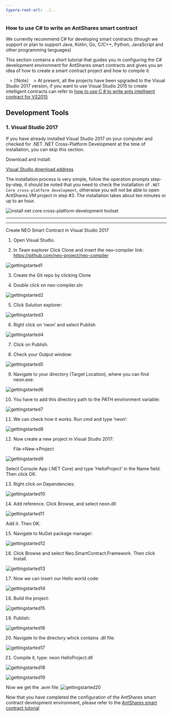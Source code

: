 ```yaml
---
typora-root-url: ..\..
---
```


### How to use C# to write an AntShares smart contract

We currently recommend C# for developing smart contracts (though we support or plan to support Java, Kotlin, Go, C/C++, Python, JavaScript and other programming languages)

This section contains a short tutorial that guides you in configuring the C# development environment for AntShares smart contracts and gives you an idea of ​​how to create a smart contract project and how to compile it.

   > [!Note]
   > At present, all the projects have been upgraded to the Visual Studio 2017 version, if you want to use Visual Studio 2015 to create intelligent contracts can refer to [how to use C # to write ants intelligent contract for VS2015](getting-started-2015.md)

## Development Tools

### 1. Visual Studio 2017

If you have already installed Visual Studio 2017 on your computer and checked for .NET .NET Cross-Platform Development at the time of installation, you can skip this section.

Download and install:

[Visual Studio download address](https://www.visualstudio.com/products/visual-studio-community-vs)

The installation process is very simple, follow the operation prompts step-by-step, it should be noted that you need to check the installation of `.NET Core cross-platform development`, otherwise you will not be able to open AntShares.VM project in step #3. The installation takes about ten minutes or up to an hour.

![install net core cross-platform development toolset](assets/install_core_cross_platform_development_toolset.png)

------------------------------------------------------------------------------------------------------------------------------
------------------------------------------------------------------------------------------------------------------------------


Create NEO Smart Contract in Visual Studio 2017

1. Open Visual Studio.


2. In Team explorer Click Clone and insert the neo-compiler link: https://github.com/neo-project/neo-compiler

![gettingstarted1](assets/getting_started_1.png)

3. Create the Git repo by clicking Clone



4. Double click on neo-compiler.sln


![gettingstarted2](assets/getting_started_2.PNG)

 
5. Click Solution explorer:


![gettingstarted3](assets/getting_started_3.png)


 
6. Right click on ’neon’ and select Publish

![gettingstarted4](assets/getting_started_4.png)

 
7. Click on Publish.

8. Check your Output window:

![gettingstarted5](assets/getting_started_5.png)

  
9. Navigate to your directory (Target Location), where you can find neon.exe:

![gettingstarted6](assets/getting_started_6.png)

10. You have to add this directory path to the PATH environment variable:

![gettingstarted7](assets/getting_started_7.png)

11. We can check how it works. Run cmd and type ’neon’:


![gettingstarted8](assets/getting_started_8.png)

12. Now create a new project in Visual Studio 2017:

	File->New->Project
    
![gettingstarted9](assets/getting_started_9.png)

Select Console App (.NET Core) and type ’HelloProject’ in the Name field. Then click OK.

13. Right click on Dependencies:

![gettingstarted10](assets/getting_started_10.png)
 
14. Add reference. Click Browse, and select neon.dll


![gettingstarted11](assets/getting_started_11.png)

Add it. Then OK.

15. Navigate to NuGet package manager:

![gettingstarted12](assets/getting_started_12.png)


16. Click Browse and select Neo.SmartContract.Framework. Then click Install.
 
![gettingstarted13](assets/getting_started_13.png)


17. Now we can insert our Hello world code:

![gettingstarted14](assets/getting_started_14.png)

 
18. Build the project:


 
![gettingstarted15](assets/getting_started_15.png)

 
19. Publish:
 
![gettingstarted16](assets/getting_started_16.png)

20.  Navigate to the directory whick contains .dll file:

![gettingstarted17](assets/getting_started_17.png)

21. Compile it, type: neon HelloProject.dll

![gettingstarted18](assets/getting_started_18.png)

![gettingstarted19](assets/getting_started_19.png)
 

  
Now we get the .avm file:
![gettingstarted20](assets/getting_started_20.png)



Now that you have completed the configuration of the AntShares smart contract development environment, please refer to the [AntShares smart contract tutorial](tutorial.md)

